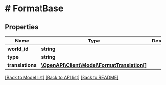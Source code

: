 # # FormatBase

## Properties

Name | Type | Description | Notes
------------ | ------------- | ------------- | -------------
**world_id** | **string** |  | [optional]
**type** | **string** |  | [optional]
**translations** | [**\OpenAPI\Client\Model\FormatTranslation[]**](FormatTranslation.md) |  | [optional]

[[Back to Model list]](../../README.md#models) [[Back to API list]](../../README.md#endpoints) [[Back to README]](../../README.md)

